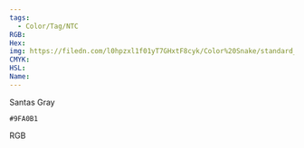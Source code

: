 ```yaml
---
tags:
  - Color/Tag/NTC
RGB:
Hex:
img: https://filedn.com/l0hpzxl1f01yT7GHxtF8cyk/Color%20Snake/standard_csv_to_svg/9FA0B1.svg
CMYK:
HSL:
Name:
---
```

Santas Gray
```palette
#9FA0B1
```
RGB
